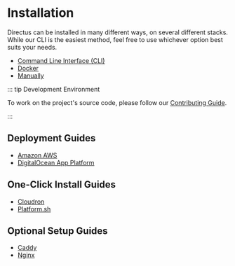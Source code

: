 # Installation

Directus can be installed in many different ways, on several different stacks. While our CLI is the easiest method, feel
free to use whichever option best suits your needs.

- [Command Line Interface (CLI)](/guides/installation/cli)
- [Docker](/guides/installation/docker)
- [Manually](/guides/installation/manual)

::: tip Development Environment

To work on the project's source code, please follow our [Contributing Guide](/getting-started/contributing).

:::

## Deployment Guides

- [Amazon AWS](/guides/installation/aws)
- [DigitalOcean App Platform](/guides/installation/digitalocean-app-platform)

## One-Click Install Guides

- [Cloudron](/guides/installation/cloudron)
- [Platform.sh](/guides/installation/platformsh-one-click)

<!--
@TODO
-   [Google App Engine](/guides/installation/google-app-engine)
-   [One-Clicks](/guides/installation/one-clicks) (heroku / do / platform sh / etc)
-   [Microsoft Azure](/guides/installation/microsoft-azure) -->

## Optional Setup Guides

- [Caddy](/guides/setup/caddy)
- [Nginx](/guides/setup/nginx)
